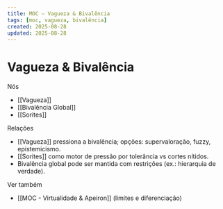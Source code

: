 ```yaml
---
title: MOC — Vagueza & Bivalência
tags: [moc, vagueza, bivalência]
created: 2025-08-28
updated: 2025-08-28
---
```


# Vagueza & Bivalência

Nós
- [[Vagueza]]
- [[Bivalência Global]]
- [[Sorites]]

Relações
- [[Vagueza]] pressiona a bivalência; opções: supervaloração, fuzzy, epistemicismo.
- [[Sorites]] como motor de pressão por tolerância vs cortes nítidos.
- Bivalência global pode ser mantida com restrições (ex.: hierarquia de verdade).

Ver também
- [[MOC - Virtualidade & Apeiron]] (limites e diferenciação)

